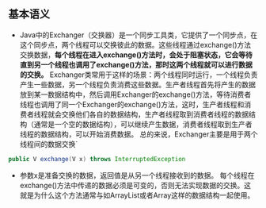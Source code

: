 ## 基本语义
* Java中的Exchanger（交换器）是一个同步工具类，它提供了一个同步点，在这个同步点，两个线程可以交换彼此的数据。这些线程通过exchange()方法交换数据，**每个线程在进入exchange()方法时，会处于阻塞状态，它会等待直到另一个线程也调用了exchange()方法，那时这两个线程就可以进行数据的交换。**
Exchanger类常用于这样的场景：两个线程同时运行，一个线程负责产生一些数据，另一个线程负责消费这些数据。生产者线程首先将产生的数据放到某一数据结构中，然后调用Exchanger的exchange()方法，等待消费者线程也调用了同一个Exchanger的exchange()方法，这时，生产者线程和消费者线程就会交换他们各自的数据结构，生产者线程取到消费者线程的数据结构（通常是一个空的数据结构），可以继续产生数据，消费者线程取到生产者线程的数据结构，可以开始消费数据。
总的来说，Exchanger主要是用于两个线程间的数据交换`

```java
public V exchange(V x) throws InterruptedException

```
* 参数x是准备交换的数据，返回值是从另一个线程接收到的数据。
  每个线程在exchange()方法中传递的数据必须是可变的，否则无法实现数据的交换。这就是为什么这个方法通常与如ArrayList或者Array这样的数据结构一起使用。


